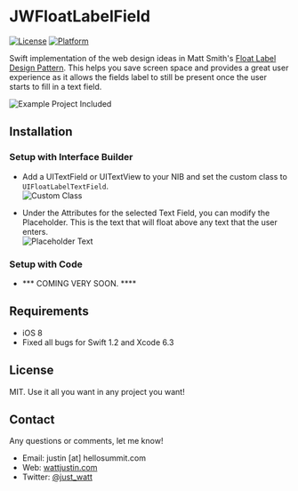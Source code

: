 JWFloatLabelField
=========================

[![License](http://img.shields.io/badge/license-MIT-orange.svg)](http://mit-license.org)
[![Platform](http://img.shields.io/badge/platform-ios-blue.svg)](https://developer.apple.com/iphone/index.action)

Swift implementation of the web design ideas in Matt Smith's [Float Label Design Pattern](http://mattdsmith.com/float-label-pattern/). This helps you save screen space and provides a great user experience as it allows the fields label to still be present once the user starts to fill in a text field.

![Example Project Included](http://share.hellosummit.com/image/2h1y1l2a0L1u/example.gif)


## Installation ##

### Setup with Interface Builder ###
- Add a UITextField or UITextView to your NIB and set the custom class to `UIFloatLabelTextField`.  
![Custom Class](http://share.hellosummit.com/image/031c203y1N2b/screen1.png)

- Under the Attributes for the selected Text Field, you can modify the Placeholder. This is the text that will float above any text that the user enters.  
![Placeholder Text](http://share.hellosummit.com/image/3H2g383z0s3R/screen2.png)

### Setup with Code ###
- *** COMING VERY SOON. ****

## Requirements ##
* iOS 8
* Fixed all bugs for Swift 1.2 and Xcode 6.3


## License ##
MIT. Use it all you want in any project you want!

## Contact ##
Any questions or comments, let me know!

* Email: justin [at] hellosummit.com
* Web: [wattjustin.com](http://wattjustin.com)
* Twitter: [@just_watt](http://www.twitter.com/just_watt)